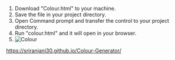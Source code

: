 1. Download "Colour.html" to your machine.
2. Save the file in your project directory.
3. Open Command prompt and transfer the control to your project directory.
4. Run "colour.html" and it will open in your browser.
5. ![Colour](https://github.com/user-attachments/assets/6052e7a0-bec0-4f81-90ee-6bbbf5d8e93f)

https://sriranjani30.github.io/Colour-Generator/
